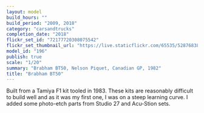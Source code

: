 ```yaml
---
layout: model
build_hours: ""
build_period: "2009, 2018"
category: "carsandtrucks"
completion_date: "2018"
flickr_set_id: "72177720308075542"
flickr_set_thumbnail_url: "https://live.staticflickr.com/65535/52876838854_5bdb19a583_m.jpg"
model_id: "196"
publish: true
scale: "1/20"
summary: "Brabham BT50, Nelson Piquet, Canadian GP, 1982"
title: "Brabham BT50"
---
```


Built from a Tamiya F1 kit tooled in 1983. These kits are reasonably difficult to build well and as it was my first one, I was on a steep learning curve. I added some photo-etch parts from Studio 27 and Acu-Stion sets.
